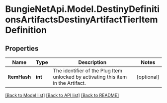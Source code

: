 
# BungieNetApi.Model.DestinyDefinitionsArtifactsDestinyArtifactTierItemDefinition

## Properties

Name | Type | Description | Notes
------------ | ------------- | ------------- | -------------
**ItemHash** | **int** | The identifier of the Plug Item unlocked by activating this item in the Artifact. | [optional] 

[[Back to Model list]](../README.md#documentation-for-models)
[[Back to API list]](../README.md#documentation-for-api-endpoints)
[[Back to README]](../README.md)

